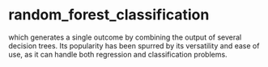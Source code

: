 # random_forest_classification
which generates a single outcome by combining the output of several decision trees. Its popularity has been spurred by its versatility and ease of use, as it can handle both regression and classification problems.
